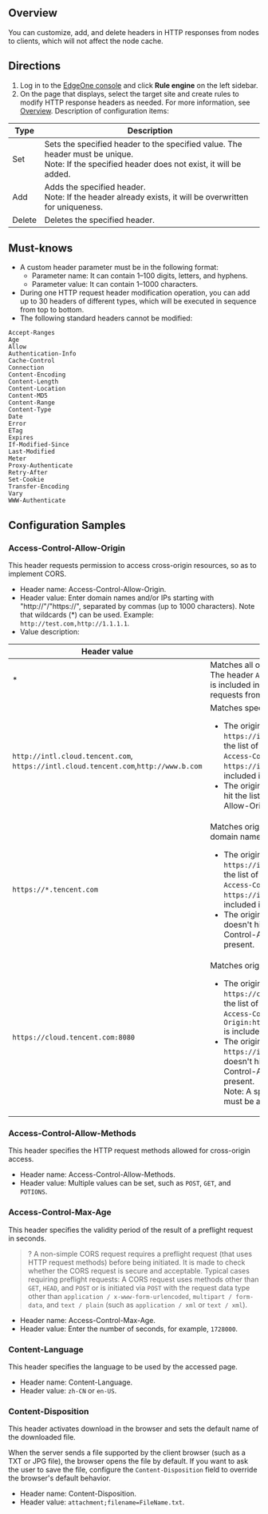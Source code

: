 ## Overview
You can customize, add, and delete headers in HTTP responses from nodes to clients, which will not affect the node cache.

## Directions
1. Log in to the [EdgeOne console](https://console.cloud.tencent.com/edgeone) and click **Rule engine** on the left sidebar.
2. On the page that displays, select the target site and create rules to modify HTTP response headers as needed. For more information, see [Overview](https://intl.cloud.tencent.com/document/product/1145/46151).
Description of configuration items:
<table>
<thead>
<tr>
<th>Type</th>
<th>Description</th>
</tr>
</thead>
<tbody><tr>
<td>Set</td>
<td>Sets the specified header to the specified value. The header must be unique.<br>Note: If the specified header does not exist, it will be added.</td>
</tr>
<tr>
<td>Add</td>
<td>Adds the specified header.<br>Note: If the header already exists, it will be overwritten for uniqueness.</td>
</tr>
<tr>
<td>Delete</td>
<td>Deletes the specified header.</td>
</tr>
</tbody></table>

## Must-knows
- A custom header parameter must be in the following format:
  - Parameter name: It can contain 1–100 digits, letters, and hyphens.
  - Parameter value: It can contain 1–1000 characters.
- During one HTTP request header modification operation, you can add up to 30 headers of different types, which will be executed in sequence from top to bottom.
- The following standard headers cannot be modified:

```js.
Accept-Ranges
Age
Allow
Authentication-Info
Cache-Control
Connection
Content-Encoding
Content-Length
Content-Location
Content-MD5
Content-Range
Content-Type
Date
Error
ETag
Expires
If-Modified-Since
Last-Modified
Meter
Proxy-Authenticate
Retry-After
Set-Cookie
Transfer-Encoding
Vary
WWW-Authenticate
```

## Configuration Samples
### Access-Control-Allow-Origin
This header requests permission to access cross-origin resources, so as to implement CORS.

- Header name: Access-Control-Allow-Origin.
- Header value: Enter domain names and/or IPs starting with "http://"/"https://", separated by commas (up to 1000 characters). Note that wildcards (*) can be used. Example: `http://test.com,http://1.1.1.1`.
- Value description:
<table>
<thead>
<tr>
<th width="20%">Header value</th>
<th width="80%">Description</th>
</tr>
</thead>
<tbody><tr>
<td>*</td>
<td>Matches all origins: <br>The header <code>Access-Control-Allow-Origin:*</code> is included in the response to allow requests from all origins.</td>
</tr>
<tr>
<td><code>http://intl.cloud.tencent.com</code>, <code>https://intl.cloud.tencent.com</code>,<code>http://www.b.com</code></td>
<td>Matches specific origins: <ul><li>The origin <code>https://intl.cloud.tencent.com</code> hits the list of allowed origins, so the header <code>Access-Control-Allow-Origin: https://intl.cloud.tencent.com</code> is included in the response. </li><li>The origin <code>https://www.qq.com</code> doesn't hit the list, so the Access-Control-Allow-Origin header is not present.</li></td>
</tr>
<tr>
<td><code>https://*.tencent.com</code></td>
<td>Matches origins by second-level wildcard domain name: <ul><li>The origin <code>https://intl.cloud.tencent.com</code> hits the list of allowed origins, so the header <code>Access-Control-Allow-Origin: https://intl.cloud.tencent.com</code> is included in the response.</li><li>The origin <code>https://cloud.qq.com</code> doesn't hit the list, so the Access-Control-Allow-Origin header is not present.</li></td>
</tr>
<tr>
<td><code>https://cloud.tencent.com:8080</code></td>
<td>Matches origins by port: <ul><li>The origin <code>https://cloud.tencent.com:8080</code> hits the list of allowed origins, so the header <code>Access-Control-Allow-Origin:https://cloud.tencent.com:8080</code> is included in the response.</li><li>The origin <code>https://intl.cloud.tencent.com</code> doesn't hit the list, so the Access-Control-Allow-Origin header is not present.</li>Note: A special port used by the origin must be added to the header value.</td>
</tr>
</tbody></table>

### Access-Control-Allow-Methods
This header specifies the HTTP request methods allowed for cross-origin access.

- Header name: Access-Control-Allow-Methods.
- Header value: Multiple values can be set, such as `POST`, `GET`, and `POTIONS`.


### Access-Control-Max-Age
This header specifies the validity period of the result of a preflight request in seconds.
>? A non-simple CORS request requires a preflight request (that uses HTTP request methods) before being initiated. It is made to check whether the CORS request is secure and acceptable. Typical cases requiring preflight requests:
A CORS request uses methods other than `GET`, `HEAD`, and `POST` or is initiated via `POST` with the request data type other than `application / x-www-form-urlencoded`, `multipart / form-data`, and `text / plain` (such as `application / xml` or `text / xml`).

- Header name: Access-Control-Max-Age.
- Header value: Enter the number of seconds, for example, `1728000`.


### Content-Language
This header specifies the language to be used by the accessed page.
- Header name: Content-Language.
- Header value: `zh-CN` or `en-US`.

### Content-Disposition
This header activates download in the browser and sets the default name of the downloaded file.

When the server sends a file supported by the client browser (such as a TXT or JPG file), the browser opens the file by default. If you want to ask the user to save the file, configure the `Content-Disposition` field to override the browser's default behavior.

- Header name: Content-Disposition.
- Header value: `attachment;filename=FileName.txt`.